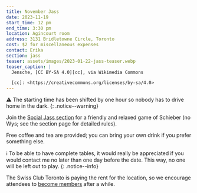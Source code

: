 ```yaml
---
title: November Jass
date: 2023-11-19
start_time: 12 pm
end_time: 3:30 pm
location: Agincourt room
address: 3131 Bridletowne Circle, Toronto
cost: $2 for miscellaneous expenses
contact: Erika
section: jass
teaser: assets/images/2023-01-22-jass-teaser.webp
teaser_caption: |
  Jensche, [CC BY-SA 4.0][cc], via Wikimedia Commons

  [cc]: <https://creativecommons.org/licenses/by-sa/4.0>
---
```


:warning: The starting time has been shifted by one hour so nobody has to drive
home in the dark.
{: .notice--warning}

Join the [Social Jass section][jass] for a friendly and relaxed game of
Schieber (no Wys; see the section page for detailed rules).

Free coffee and tea are provided; you can bring your own drink if you prefer
something else.

:information_source: To be able to have complete tables, it would really be
appreciated if you would contact me no later than one day before the date. This
way, no one will be left out to play.
{: .notice--info}

The Swiss Club Toronto is paying the rent for the location, so we encourage
attendees to [become members][join] after a while.

[jass]: <{% link _pages/sections/jass.md %}>
[join]: <{% link _pages/membership.md %}>
